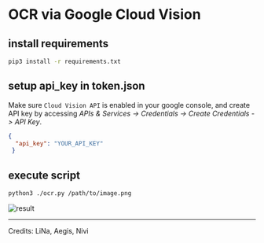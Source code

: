 # OCR via Google Cloud Vision

## install requirements

```bash
pip3 install -r requirements.txt
```

## setup api_key in token.json

Make sure `Cloud Vision API` is enabled in your google console, and create API key by accessing *APIs & Services -> Credentials -> Create Credentials -> API Key*.

```json
{
  "api_key": "YOUR_API_KEY"
 }
```

## execute script

```bash
python3 ./ocr.py /path/to/image.png
```
![result](https://i.ibb.co/xzT7VdZ/result.png)

---

Credits: LiNa, Aegis, Nivi